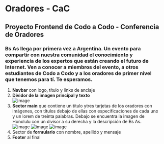 # Oradores - CaC
## Proyecto Frontend de Codo a Codo - Conferencia de Oradores 
### Bs As llega por primera vez a Argentina. Un evento para compartir con nuestra comunidad el conocimiento y experiencia de los expertos que están creando el futuro de Internet. Ven a conocer a miembros del evento, a otros estudiantes de Codo a Codo y a los oradores de primer nivel que tenemos para tí. Te esperamos.  
1. **Navbar** con logo, título y links de anclaje  
2. **Dividor de la imagen principal y texto**  
  ![image](https://user-images.githubusercontent.com/71678622/236987314-98dbba31-2b6f-41c9-9e33-5341479cb159.png)
3. **Sector main** que contiene un título ytres tarjetas de los oradores con imágenes, con títulos debajo de ellas con especificaciones de cada uno y un lorem de treinta palabras. Debajo se encuentra la imagen de Honolulu con un divisor a su derecha y la descripción de Bs As. 
![image](https://user-images.githubusercontent.com/71678622/236988021-64d94818-bd84-4bae-b473-d512e75a44e6.png)
![image](https://user-images.githubusercontent.com/71678622/236988107-489d33f6-95a2-40df-833c-092c59da2003.png)
![image](https://user-images.githubusercontent.com/71678622/236988198-4c67a4a6-7dbe-4398-b470-32f101ab700e.png)
4. Sector de **formulario** con nombre, apellido y mensaje  
5. **Footer** al final  
